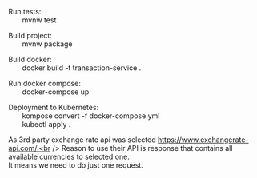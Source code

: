 Run tests:<br />
   &nbsp;&nbsp;&nbsp;&nbsp;&nbsp;&nbsp; mvnw test<br />

Build project:<br />
   &nbsp;&nbsp;&nbsp;&nbsp;&nbsp;&nbsp; mvnw package<br />

Build docker:<br />
   &nbsp;&nbsp;&nbsp;&nbsp;&nbsp;&nbsp; docker build -t transaction-service .<br />

Run docker compose:<br />
   &nbsp;&nbsp;&nbsp;&nbsp;&nbsp;&nbsp; docker-compose up<br />

Deployment to Kubernetes:<br />
   &nbsp;&nbsp;&nbsp;&nbsp;&nbsp;&nbsp; kompose convert -f docker-compose.yml<br />
   &nbsp;&nbsp;&nbsp;&nbsp;&nbsp;&nbsp; kubectl apply .<br />


As 3rd party exchange rate api was selected https://www.exchangerate-api.com/.<br />
Reason to use their API is response that contains all available currencies to selected one.<br />
It means we need to do just one request.<br />
